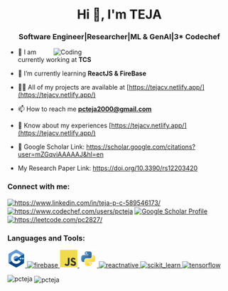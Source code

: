 <h1 align="center">Hi 👋, I'm TEJA</h1>
<h3 align="center">Software Engineer|Researcher|ML & GenAI|3* Codechef</h3>

<img align = "right" alt = "Coding" width = "400" src = "https://cdn.dribbble.com/users/1292677/screenshots/6139167/avento.gif"/>

- 🔭 I am currently working at **TCS**

- 🌱 I’m currently learning **ReactJS & FireBase**

- 👨‍💻 All of my projects are available at [https://tejacv.netlify.app/](https://tejacv.netlify.app/)

- 📫 How to reach me **pcteja2000@gmail.com**

- 📄 Know about my experiences [https://tejacv.netlify.app/](https://tejacv.netlify.app/)

- 📄 Google Scholar Link: https://scholar.google.com/citations?user=mZGqviAAAAAJ&hl=en

- My Research Paper Link: https://doi.org/10.3390/rs12203420

<h3 align="left">Connect with me:</h3>
<p align="left">
<a href="https://linkedin.com/in/https://www.linkedin.com/in/teja-p-c-589546173/" target="blank"><img align="center" src="https://raw.githubusercontent.com/rahuldkjain/github-profile-readme-generator/master/src/images/icons/Social/linked-in-alt.svg" alt="https://www.linkedin.com/in/teja-p-c-589546173/" height="30" width="40" /></a>
<a href="https://www.codechef.com/users/https://www.codechef.com/users/pcteja" target="blank"><img align="center" src="https://cdn.jsdelivr.net/npm/simple-icons@3.1.0/icons/codechef.svg" alt="https://www.codechef.com/users/pcteja" height="30" width="40" /></a>
<a href="https://scholar.google.com/citations?user=mZGqviAAAAAJ&hl=en" target="_blank">
<img align="center" src="https://raw.githubusercontent.com/simple-icons/simple-icons/develop/icons/googlescholar.svg" alt="Google Scholar Profile" height="30" width="40" />
</a>
<a href="https://www.leetcode.com/https://leetcode.com/pc2827/" target="blank"><img align="center" src="https://raw.githubusercontent.com/rahuldkjain/github-profile-readme-generator/master/src/images/icons/Social/leet-code.svg" alt="https://leetcode.com/pc2827/" height="30" width="40" /></a>
</p>

<h3 align="left">Languages and Tools:</h3>
<p align="left"> <a href="https://www.w3schools.com/cpp/" target="_blank"> <img src="https://raw.githubusercontent.com/devicons/devicon/master/icons/cplusplus/cplusplus-original.svg" alt="cplusplus" width="40" height="40"/> </a> <a href="https://firebase.google.com/" target="_blank"> <img src="https://www.vectorlogo.zone/logos/firebase/firebase-icon.svg" alt="firebase" width="40" height="40"/> </a> <a href="https://developer.mozilla.org/en-US/docs/Web/JavaScript" target="_blank"> <img src="https://raw.githubusercontent.com/devicons/devicon/master/icons/javascript/javascript-original.svg" alt="javascript" width="40" height="40"/> </a> <a href="https://www.python.org" target="_blank"> <img src="https://raw.githubusercontent.com/devicons/devicon/master/icons/python/python-original.svg" alt="python" width="40" height="40"/> </a> <a href="https://reactnative.dev/" target="_blank"> <img src="https://reactnative.dev/img/header_logo.svg" alt="reactnative" width="40" height="40"/> </a> <a href="https://scikit-learn.org/" target="_blank"> <img src="https://upload.wikimedia.org/wikipedia/commons/0/05/Scikit_learn_logo_small.svg" alt="scikit_learn" width="40" height="40"/> </a> <a href="https://www.tensorflow.org" target="_blank"> <img src="https://www.vectorlogo.zone/logos/tensorflow/tensorflow-icon.svg" alt="tensorflow" width="40" height="40"/> </a> </p>

<p><img align="left" src="https://github-readme-stats.vercel.app/api/top-langs?username=pcteja&show_icons=true&locale=en&layout=compact" alt="pcteja" /></p>

<p>&nbsp;<img align="center" src="https://github-readme-stats.vercel.app/api?username=pcteja&show_icons=true&locale=en" alt="pcteja" /></p>
